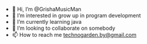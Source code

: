 - 👋 Hi, I’m @GrishaMusicMan
- 👀 I’m interested in grow up in program development 
- 🌱 I’m currently learning java
- 💞️ I’m looking to collaborate on somebody
- 📫 How to reach me technogarden.by@gmail.com

<!---
GrishaMusicMan/GrishaMusicMan is a ✨ special ✨ repository because its `README.md` (this file) appears on your GitHub profile.
You can click the Preview link to take a look at your changes.
--->
